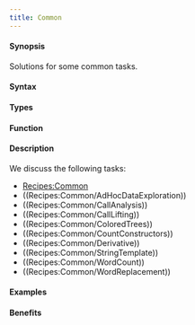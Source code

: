 ```yaml
---
title: Common
---
```


#### Synopsis

Solutions for some common tasks.

#### Syntax

#### Types

#### Function

#### Description

We discuss the following tasks:

* [Recipes:Common](/Recipes/Common)
* ((Recipes:Common/AdHocDataExploration))
* ((Recipes:Common/CallAnalysis))
* ((Recipes:Common/CallLifting))
* ((Recipes:Common/ColoredTrees))
* ((Recipes:Common/CountConstructors))
* ((Recipes:Common/Derivative))
* ((Recipes:Common/StringTemplate))
* ((Recipes:Common/WordCount))
* ((Recipes:Common/WordReplacement))

#### Examples

#### Benefits


